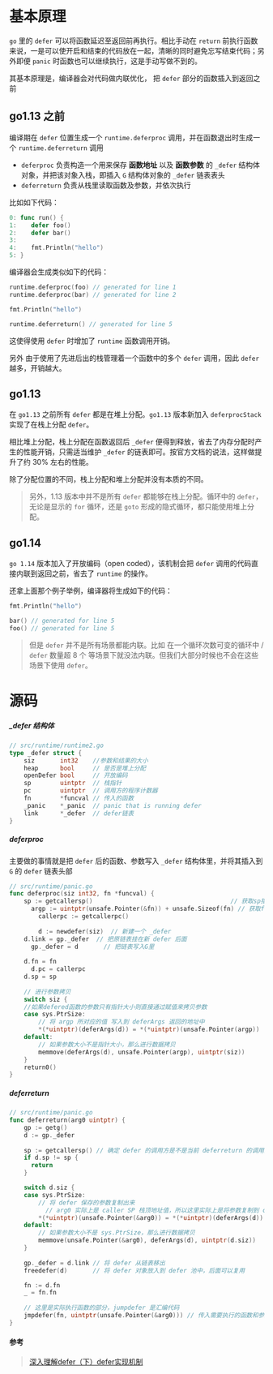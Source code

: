 # 基本原理

`go` 里的 `defer` 可以将函数延迟至返回前再执行。相比手动在 `return` 前执行函数来说，一是可以使开启和结束的代码放在一起，清晰的同时避免忘写结束代码；另外即便 `panic` 时函数也可以继续执行，这是手动写做不到的。

其基本原理是，编译器会对代码做内联优化， 把 `defer` 部分的函数插入到返回之前



## go1.13 之前

编译期在 `defer` 位置生成一个 `runtime.deferproc` 调用，并在函数退出时生成一个 `runtime.deferreturn` 调用

- `deferproc` 负责构造一个用来保存  **函数地址** 以及 **函数参数** 的 `_defer` 结构体对象，并把该对象入栈，即插入 `G` 结构体对象的 `_defer` 链表表头
- `deferreturn` 负责从栈里读取函数及参数，并依次执行

比如如下代码：

```go
0: func run() {
1:    defer foo()
2:    defer bar()
3:
4:    fmt.Println("hello")
5: }
```

编译器会生成类似如下的代码：

```go
runtime.deferproc(foo) // generated for line 1
runtime.deferproc(bar) // generated for line 2

fmt.Println("hello")

runtime.deferreturn() // generated for line 5
```

这使得使用 `defer` 时增加了 `runtime` 函数调用开销。

另外 由于使用了先进后出的栈管理着一个函数中的多个 `defer` 调用，因此 `defer` 越多，开销越大。



## go1.13

在 `go1.13` 之前所有 `defer` 都是在堆上分配。`go1.13` 版本新加入 `deferprocStack` 实现了在栈上分配 `defer`。

相比堆上分配，栈上分配在函数返回后 `_defer` 便得到释放，省去了内存分配时产生的性能开销，只需适当维护 `_defer` 的链表即可。按官方文档的说法，这样做提升了约 30% 左右的性能。

除了分配位置的不同，栈上分配和堆上分配并没有本质的不同。

> 另外，1.13 版本中并不是所有 `defer` 都能够在栈上分配。循环中的 `defer`，无论是显示的 `for` 循环，还是 `goto` 形成的隐式循环，都只能使用堆上分配。



## go1.14

`go 1.14` 版本加入了开放编码（open coded），该机制会把 `defer` 调用的代码直接内联到返回之前，省去了 `runtime` 的操作。

还拿上面那个例子举例，编译器将生成如下的代码：

```go
fmt.Println("hello")

bar() // generated for line 5
foo() // generated for line 5
```

>  但是 `defer` 并不是所有场景都能内联。比如 在一个循环次数可变的循环中 / `defer` 数量超 8 个 等场景下就没法内联。但我们大部分时候也不会在这些场景下使用 `defer`。



# 源码

##### _defer 结构体

```go
// src/runtime/runtime2.go
type _defer struct {
    siz       int32    //参数和结果的大小
    heap      bool     // 是否是堆上分配
    openDefer bool     // 开放编码
    sp        uintptr  // 栈指针
    pc        uintptr  // 调用方的程序计数器
    fn        *funcval // 传入的函数
    _panic    *_panic  // panic that is running defer
    link      *_defer  // defer链表
}
```



##### deferproc

主要做的事情就是把 `defer` 后的函数、参数写入 `_defer` 结构体里，并将其插入到 `G` 的 `defer` 链表头部

```go
// src/runtime/panic.go
func deferproc(siz int32, fn *funcval) {  
  	sp := getcallersp()                                      // 获取sp指针
	  argp := uintptr(unsafe.Pointer(&fn)) + unsafe.Sizeof(fn) // 获取fn函数后指针作为参数
		callerpc := getcallerpc()
	
		d := newdefer(siz) 	// 新建一个 _defer
    d.link = gp._defer  // 把原链表挂在新 defer 后面
	  gp._defer = d       // 把链表写入G里
  
    d.fn = fn
	  d.pc = callerpc
  	d.sp = sp
    
    // 进行参数拷贝
    switch siz {
    //如果defered函数的参数只有指针大小则直接通过赋值来拷贝参数
    case sys.PtrSize:
        // 将 argp 所对应的值 写入到 deferArgs 返回的地址中
        *(*uintptr)(deferArgs(d)) = *(*uintptr)(unsafe.Pointer(argp))
    default:
        // 如果参数大小不是指针大小，那么进行数据拷贝
        memmove(deferArgs(d), unsafe.Pointer(argp), uintptr(siz))
    }
   	return0() 
}
```



##### deferreturn

```go
// src/runtime/panic.go
func deferreturn(arg0 uintptr) {
    gp := getg()
    d := gp._defer
    
    sp := getcallersp() // 确定 defer 的调用方是不是当前 deferreturn 的调用方
    if d.sp != sp {
      return
    }

    switch d.siz {
    case sys.PtrSize:
      	// 将 defer 保存的参数复制出来
     	  // arg0 实际上是 caller SP 栈顶地址值，所以这里实际上是将参数复制到 caller SP 栈顶地址值
      	*(*uintptr)(unsafe.Pointer(&arg0)) = *(*uintptr)(deferArgs(d))
    default:
        // 如果参数大小不是 sys.PtrSize，那么进行数据拷贝
      	memmove(unsafe.Pointer(&arg0), deferArgs(d), uintptr(d.siz))
    }
  
    gp._defer = d.link // 将 defer 从链表移出
    freedefer(d)       // 将 defer 对象放入到 defer 池中，后面可以复用

    fn := d.fn
    _ = fn.fn
  
    // 这里是实际执行函数的部分，jumpdefer 是汇编代码
    jmpdefer(fn, uintptr(unsafe.Pointer(&arg0))) // 传入需要执行的函数和参数
}
```





#### 参考

> [深入理解defer（下）defer实现机制](https://zhuanlan.zhihu.com/p/69455275)

